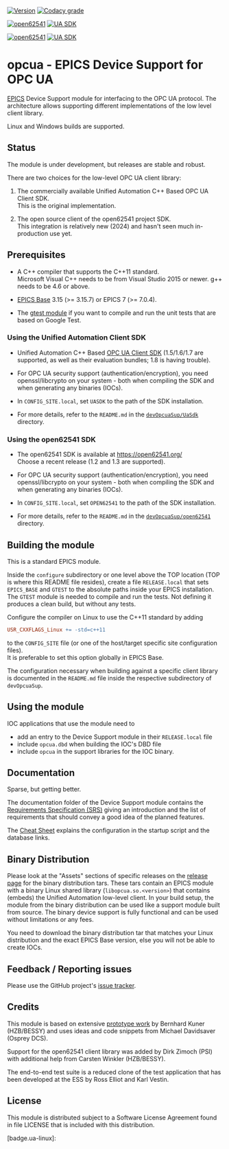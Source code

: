 <a target="_blank" href="http://semver.org">![Version][badge.version]</a>
<a target="_blank" href="https://app.codacy.com/gh/epics-modules/opcua/dashboard?utm_source=gh&utm_medium=referral&utm_content=&utm_campaign=Badge_grade">![Codacy grade][badge.codacy]</a>

[![open62541](https://github.com/epics-modules/opcua/actions/workflows/ci-build-open62541-linux.yml/badge.svg)](https://github.com/epics-modules/opcua/actions/workflows/ci-build-open62541-linux.yml)
[![UA SDK](https://github.com/epics-modules/opcua/actions/workflows/ci-build-uasdk-linux.yml/badge.svg)](https://github.com/epics-modules/opcua/actions/workflows/ci-build-uasdk-linux.yml)

[![open62541](https://github.com/epics-modules/opcua/actions/workflows/ci-build-open62541-win.yml/badge.svg)](https://github.com/epics-modules/opcua/actions/workflows/ci-build-open62541-win.yml)
[![UA SDK](https://github.com/epics-modules/opcua/actions/workflows/ci-build-uasdk-win.yml/badge.svg)](https://github.com/epics-modules/opcua/actions/workflows/ci-build-uasdk-win.yml)

# opcua - EPICS Device Support for OPC UA

[EPICS](https://epics-controls.org) Device Support module for interfacing
to the OPC UA protocol. The architecture allows supporting different
implementations of the low level client library.

Linux and Windows builds are supported.

## Status

The module is under development, but releases are stable and robust.

There are two choices for the low-level OPC UA client library:

1.  The commercially available Unified Automation C++ Based OPC UA Client SDK. \
    This is the original implementation.
   
2.  The open source client of the open62541 project SDK. \
    This integration is relatively new (2024)
    and hasn't seen much in-production use yet.

## Prerequisites

*   A C++ compiler that supports the C++11 standard. \
    Microsoft Visual C++ needs to be from Visual Studio 2015 or newer.
    g++ needs to be 4.6 or above.

*   [EPICS Base](https://epics-controls.org/resources-and-support/base/)
    3.15 (>= 3.15.7) or EPICS 7 (>= 7.0.4).

*   The [gtest module](https://github.com/epics-modules/gtest) if you want
    to compile and run the unit tests that are based on Google Test.

### Using the Unified Automation Client SDK

*   Unified Automation C++ Based [OPC UA Client SDK][unified.sdk]
    (1.5/1.6/1.7 are supported, as well as their evaluation bundles;
    1.8 is having trouble).

*   For OPC UA security support (authentication/encryption), you need
    openssl/libcrypto on your system - both when compiling the SDK and when
    generating any binaries (IOCs).

*   In `CONFIG_SITE.local`, set `UASDK` to the path of the SDK installation.

*   For more details, refer to the `README.md` in the
    [`devOpcuaSup/UaSdk`][uasdk.dir] directory.

### Using the open62541 SDK

*   The open62541 SDK is available at https://open62541.org/ \
    Choose a recent release (1.2 and 1.3 are supported).

*   For OPC UA security support (authentication/encryption), you need
    openssl/libcrypto on your system - both when compiling the SDK and when
    generating any binaries (IOCs).

*   In `CONFIG_SITE.local`, set `OPEN62541` to the path of the SDK installation.

*   For more details, refer to the `README.md` in the
    [`devOpcuaSup/open62541`][open62541.dir] directory.

## Building the module

This is a standard EPICS module.

Inside the `configure` subdirectory or one level above the TOP location
(TOP is where this README file resides), create a file `RELEASE.local`
that sets `EPICS_BASE` and `GTEST` to the absolute paths inside your EPICS
installation. The `GTEST` module is needed to compile and run the tests.
Not defining it produces a clean build, but without any tests.

Configure the compiler on Linux to use the C++11 standard by adding
```makefile
USR_CXXFLAGS_Linux += -std=c++11
```
to the `CONFIG_SITE` file (or one of the host/target specific site
configuration files). \
It is preferable to set this option globally in EPICS Base.

The configuration necessary when building against a specific client library
is documented in the `README.md` file inside the respective subdirectory of
`devOpcuaSup`.

## Using the module

IOC applications that use the module need to

*   add an entry to the Device Support module in their `RELEASE.local` file
*   include `opcua.dbd` when building the IOC's DBD file
*   include `opcua` in the support libraries for the IOC binary.

## Documentation

Sparse, but getting better.

The documentation folder of the Device Support module contains the
[Requirements Specification (SRS)][requirements.pdf] giving an introduction
and the list of requirements that should convey a good idea of the planned
features.

The [Cheat Sheet][cheatsheet.pdf] explains the configuration in the startup
script and the database links.

## Binary Distribution

Please look at the "Assets" sections of specific releases
on the [release page](https://github.com/epics-modules/opcua/releases)
for the binary distribution tars.
These tars contain an EPICS module with a binary Linux shared library (`libopcua.so.<version>`)
that contains (embeds) the Unified Automation low-level client.
In your build setup, the module from the binary distribution
can be used like a support module built from source.
The binary device support is fully functional
and can be used without limitations or any fees.

You need to download the binary distribution tar that matches
your Linux distribution and the exact EPICS Base version,
else you will not be able to create IOCs.

## Feedback / Reporting issues

Please use the GitHub project's
[issue tracker](https://github.com/epics-modules/opcua/issues).

## Credits

This module is based on extensive
[prototype work](https://github.com/bkuner/opcUaUnifiedAutomation)
by Bernhard Kuner (HZB/BESSY) and uses ideas and code snippets from
Michael Davidsaver (Osprey DCS).

Support for the open62541 client library was added by Dirk Zimoch (PSI)
with additional help from Carsten Winkler (HZB/BESSY).

The end-to-end test suite is a reduced clone of the test application
that has been developed at the ESS by Ross Elliot and Karl Vestin.

## License

This module is distributed subject to a Software License Agreement found
in file LICENSE that is included with this distribution.

<!-- Links -->
[badge.version]: https://img.shields.io/github/v/release/epics-modules/opcua?sort=semver
[badge.codacy]: https://app.codacy.com/project/badge/Grade/ec0d53f8285249d394b3af067acf2ad4
[badge.gha]: https://github.com/epics-modules/opcua/actions/workflows/ci-build.yml/badge.svg

[badge.ua-win]: https://github.com/epics-modules/opcua/actions/workflows/ci-build-uasdk-win.yml/badge.svg
[badge.ua-linux]: 



[unified.sdk]: https://www.unified-automation.com/products/client-sdk/c-ua-client-sdk.html

[uasdk.dir]: https://github.com/epics-modules/opcua/tree/master/devOpcuaSup/UaSdk
[open62541.dir]: https://github.com/epics-modules/opcua/tree/master/devOpcuaSup/open62541
[requirements.pdf]: https://docs.google.com/viewer?url=https://raw.githubusercontent.com/epics-modules/opcua/master/documentation/EPICS%20Support%20for%20OPC%20UA%20-%20SRS.pdf
[cheatsheet.pdf]: https://docs.google.com/viewer?url=https://raw.githubusercontent.com/epics-modules/opcua/master/documentation/EPICS%20Support%20for%20OPC%20UA%20-%20Cheat%20Sheet.pdf
